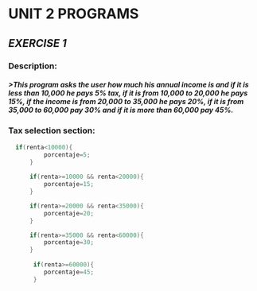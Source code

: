 # UNIT 2 PROGRAMS
 
 ## ***EXERCISE 1***
 
 ### Description:
 ##### >This program asks the user how much his annual income is and if it is less than 10,000 he pays 5% tax, if it is from 10,000 to 20,000 he pays 15%,  if the income is from 20,000 to 35,000 he pays 20%, if it is from 35,000 to 60,000 pay 30% and if it is more than 60,000 pay 45%.
 ### Tax selection section:
  
  ```c++
    if(renta<10000){
            porcentaje=5;
        }    
        
        if(renta>=10000 && renta<20000){
            porcentaje=15;
        }

        if(renta>=20000 && renta<35000){
            porcentaje=20;
        }

        if(renta>=35000 && renta<60000){
            porcentaje=30;
        }    
            
         if(renta>=60000){
            porcentaje=45;
         }
  ```      
         
 
